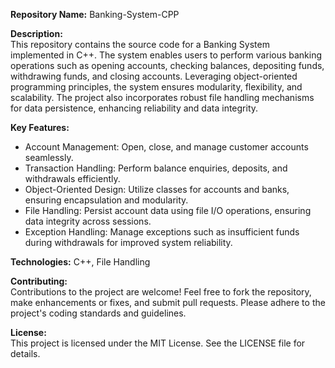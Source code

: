 **Repository Name:** Banking-System-CPP

**Description:**  
This repository contains the source code for a Banking System implemented in C++. The system enables users to perform various banking operations such as opening accounts, checking balances, depositing funds, withdrawing funds, and closing accounts. Leveraging object-oriented programming principles, the system ensures modularity, flexibility, and scalability. The project also incorporates robust file handling mechanisms for data persistence, enhancing reliability and data integrity.

**Key Features:**  
- Account Management: Open, close, and manage customer accounts seamlessly.
- Transaction Handling: Perform balance enquiries, deposits, and withdrawals efficiently.
- Object-Oriented Design: Utilize classes for accounts and banks, ensuring encapsulation and modularity.
- File Handling: Persist account data using file I/O operations, ensuring data integrity across sessions.
- Exception Handling: Manage exceptions such as insufficient funds during withdrawals for improved system reliability.

**Technologies:** C++, File Handling

**Contributing:**  
Contributions to the project are welcome! Feel free to fork the repository, make enhancements or fixes, and submit pull requests. Please adhere to the project's coding standards and guidelines.

**License:**  
This project is licensed under the MIT License. See the LICENSE file for details.
